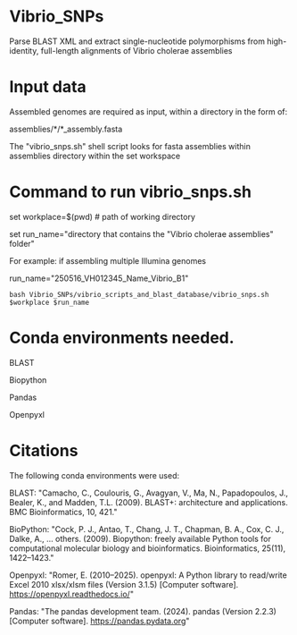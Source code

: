 # Vibrio_SNPs
Parse BLAST XML and extract single-nucleotide polymorphisms from high-identity, full-length alignments of Vibrio cholerae assemblies

# Input data
Assembled genomes are required as input, within a directory in the form of:

assemblies/\*/\*_assembly.fasta

The "vibrio_snps.sh" shell script looks for fasta assemblies within assemblies directory within the set workspace

# Command to run vibrio_snps.sh
set workplace=$(pwd) # path of working directory

set run_name="directory that contains the "Vibrio cholerae assemblies" folder"

For example: if assembling multiple Illumina genomes 

run_name="250516_VH012345_Name_Vibrio_B1" 

```
bash Vibrio_SNPs/vibrio_scripts_and_blast_database/vibrio_snps.sh $workplace $run_name
```

# Conda environments needed. 

BLAST

Biopython

Pandas

Openpyxl

# Citations

The following conda environments were used:

BLAST: "Camacho, C., Coulouris, G., Avagyan, V., Ma, N., Papadopoulos, J., Bealer, K., and Madden, T.L. (2009). BLAST+: architecture and applications. BMC Bioinformatics, 10, 421."

BioPython: "Cock, P. J., Antao, T., Chang, J. T., Chapman, B. A., Cox, C. J., Dalke, A., … others. (2009). Biopython: freely available Python tools for computational molecular biology and bioinformatics. Bioinformatics, 25(11), 1422–1423."

Openpyxl: "Romer, E. (2010–2025). openpyxl: A Python library to read/write Excel 2010 xlsx/xlsm files (Version 3.1.5) [Computer software]. https://openpyxl.readthedocs.io/"

Pandas: "The pandas development team. (2024). pandas (Version 2.2.3) [Computer software]. https://pandas.pydata.org"
